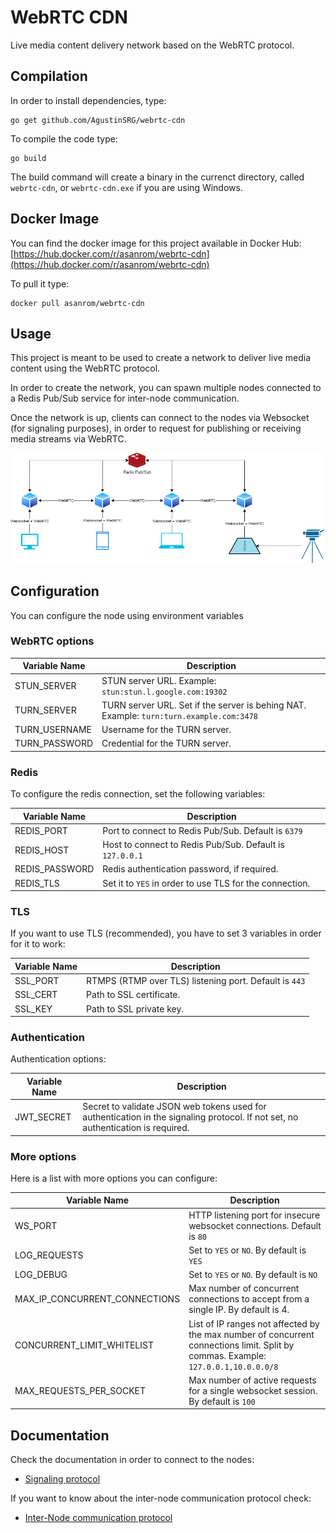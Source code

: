 # WebRTC CDN

Live media content delivery network based on the WebRTC protocol.

## Compilation

In order to install dependencies, type:

```
go get github.com/AgustinSRG/webrtc-cdn
```

To compile the code type:

```
go build
```

The build command will create a binary in the currenct directory, called `webrtc-cdn`, or `webrtc-cdn.exe` if you are using Windows.

## Docker Image

You can find the docker image for this project available in Docker Hub: [https://hub.docker.com/r/asanrom/webrtc-cdn](https://hub.docker.com/r/asanrom/webrtc-cdn)

To pull it type:

```
docker pull asanrom/webrtc-cdn
```

## Usage

This project is meant to be used to create a network to deliver live media content using the WebRTC protocol.

In order to create the network, you can spawn multiple nodes connected to a Redis Pub/Sub service for inter-node communication.

Once the network is up, clients can connect to the nodes via Websocket (for signaling purposes), in order to request for publishing or receiving media streams via WebRTC.

![Network example](./doc/network.drawio.png "Network example")

## Configuration

You can configure the node using environment variables

### WebRTC options

| Variable Name | Description |
|---|---|
| STUN_SERVER | STUN server URL. Example: `stun:stun.l.google.com:19302` |
| TURN_SERVER | TURN server URL. Set if the server is behing NAT. Example: `turn:turn.example.com:3478` |
| TURN_USERNAME | Username for the TURN server. |
| TURN_PASSWORD | Credential for the TURN server. |

### Redis

To configure the redis connection, set the following variables:

| Variable Name | Description |
|---|---|
| REDIS_PORT | Port to connect to Redis Pub/Sub. Default is `6379` |
| REDIS_HOST | Host to connect to Redis Pub/Sub. Default is `127.0.0.1` |
| REDIS_PASSWORD | Redis authentication password, if required. |
| REDIS_TLS | Set it to `YES` in order to use TLS for the connection. |

### TLS

If you want to use TLS (recommended), you have to set 3 variables in order for it to work:

| Variable Name | Description |
|---|---|
| SSL_PORT | RTMPS (RTMP over TLS) listening port. Default is `443` |
| SSL_CERT | Path to SSL certificate. |
| SSL_KEY | Path to SSL private key. |

### Authentication

Authentication options:

| Variable Name | Description |
|---|---|
| JWT_SECRET | Secret to validate JSON web tokens used for authentication in the signaling protocol. If not set, no authentication is required. |

### More options

Here is a list with more options you can configure:

| Variable Name | Description |
|---|---|
| WS_PORT | HTTP listening port for insecure websocket connections. Default is `80` |
| LOG_REQUESTS | Set to `YES` or `NO`. By default is `YES` |
| LOG_DEBUG | Set to `YES` or `NO`. By default is `NO` |
| MAX_IP_CONCURRENT_CONNECTIONS | Max number of concurrent connections to accept from a single IP. By default is 4. |
| CONCURRENT_LIMIT_WHITELIST | List of IP ranges not affected by the max number of concurrent connections limit. Split by commas. Example: `127.0.0.1,10.0.0.0/8` |
| MAX_REQUESTS_PER_SOCKET | Max number of active requests for a single websocket session. By default is `100` |

## Documentation

Check the documentation in order to connect to the nodes:

 - [Signaling protocol](./doc/signaling.md)

If you want to know about the inter-node communication protocol check:

 - [Inter-Node communication protocol](./doc/redis.md)
